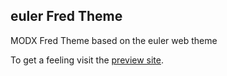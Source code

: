 ## euler Fred Theme
MODX Fred Theme based on the euler web theme

To get a feeling visit the [preview site](https://quaggaone.github.io/euler-theme/).
